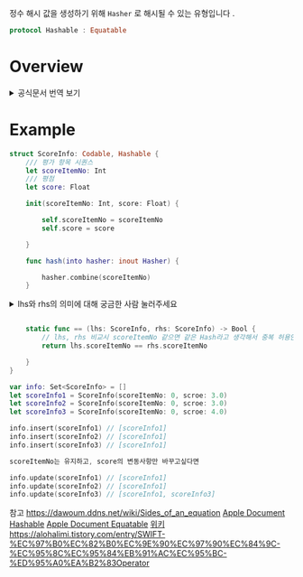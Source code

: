 정수 해시 값을 생성하기 위해 `Hasher` 로 해시될 수 있는 유형입니다 .

```swift
protocol Hashable : Equatable
```

# Overview

<details><summary> 공식문서 번역 보기 </summary>
<p>

`Hashable` 프로토콜을 준수하는 어떤 타입이든 `Set`나 `dictionary key`로 사용할 수 있습니다. 
표준 라이브러리의 많은 타입이 `Hashable`을 준수합니다. `String`, `Int`, `floating-point` 및 `Boolean value`, 심지어 기본적으로 `Sets`도 해시 가능합니다. 
일부 다른 타입, 예를 들어 옵셔널, 배열 및 ranges는 타입 인수가 동일한 경우 자동으로 해시 가능해집니다.

사용자 정의 타입도 해시 가능합니다. `associated values`이 없는 `enumeration`을 정의하면 자동으로 `Hashable` 준수를 얻을 수 있으며, 모든 사용자 정의 타입에 대해 `hash(into:)` 메서드를 구현하여 `Hashable` 준수를 추가할 수 있습니다. 저장된 속성이 모두 `Hashable`인 구조체와 모든 `associated values`을 가진 `enum type`의 경우, 컴파일러는 자동으로 `hash(into:)` 구현을 제공할 수 있습니다.

값을 `Hashing`한다는 것은 `hash` 함수에 해당하는 `Hasher` 타입으로 핵심 구성 요소를 공급하는 것을 의미합니다. 핵심 구성 요소는 `Equatable`  타입의  구현에 기여하는 요소입니다. 
동일한 값을 가진 두 인스턴스는 `hash(into:)`에서 `Hasher`에 동일한 값을 동일한 순서로 공급해야합니다.

# Conforming to the Hashable Protocol  

To customize your type’s `Hashable` conformance, to adopt `Hashable` in a type that doesn’t meet the criteria listed above, or to extend an existing type to conform to `Hashable`, implement the `hash(into:)` method in your custom type.

집합 또는 사전의 키 타입으로 사용자 정의 타입을 사용하려면 타입에 `Hashable` 준수를 추가하세요. `Hashable` 프로토콜은 `Equatable` 프로토콜을 상속하므로 `Equatable`의 요구 사항도 충족해야 합니다.

사용자 정의 타입이 `Hashable`을 준수하고, 타입의 원래 선언에서 `Hashable` 준수를 선언하며 해당 타입이 다음 기준을 충족하는 경우, 컴파일러는 자동으로 `Hashable` 및 요구 사항을 `synthesizes`합니다.

- `struct`의 경우 모든 저장 프로퍼티가 `Hashable`을 준수해야 합니다. 
- `enum`의 경우 모든 연관 값을 `Hashable`을 준수해야 합니다. (연관 값이 없는 enum의 경우 선언 없이도 `Hashable` 준수가 됩니다.)

사용자 정의 타입의 Hashable 준수 사용자 정의하거나 위에 나열된 기준을 충족하지 않는 타입에 `Hashable을` 적용하거나 기존 타입을 확장하여 `Hashable`을 준수하도록 구현하려면 사용자 정의 타입의 `hash(into:)` 메서드를 구현하세요.

hash(into:) 구현에서는 제공된 Hasher 인스턴스에서 타입의 핵심 구성 요소를 사용하여 combine(_:)을 호출하세요. Hashable 및 Equatable 프로토콜의 의미적 요구 사항을 충족하는지 확인하기 위해 타입의 Equatable 준수도 맞춤 설정하는 것이 좋습니다.

예를 들어, 버튼 그리드에서 위치를 설명하는 GridPoint 타입을 고려해 보겠습니다. 여기 GridPoint 타입의 초기 선언이 있습니다:

``` swift
/// A point in an x-y coordinate system.
struct GridPoint {
    var x: Int
    var y: Int
}
```

You’d like to create a set of the grid points where a user has already tapped. Because the `GridPoint` type is not hashable yet, it can’t be used in a set. To add `Hashable` conformance, provide an `==` operator function and implement the `hash(into:)` method.

``` swift
extension GridPoint: Hashable {
    static func == (lhs: GridPoint, rhs: GridPoint) -> Bool {
        return lhs.x == rhs.x && lhs.y == rhs.y
    }


    func hash(into hasher: inout Hasher) {
        hasher.combine(x)
        hasher.combine(y)
    }
}
```

The `hash(into:)` method in this example feeds the grid point’s `x` and `y` properties into the provided hasher. These properties are the same ones used to test for equality in the `==` operator function.

Now that `GridPoint` conforms to the `Hashable` protocol, you can create a set of previously tapped grid points.

``` swift
var tappedPoints: Set = [GridPoint(x: 2, y: 3), GridPoint(x: 4, y: 1)]
let nextTap = GridPoint(x: 0, y: 1)
if tappedPoints.contains(nextTap) {
    print("Already tapped at (\(nextTap.x), \(nextTap.y)).")
} else {
    tappedPoints.insert(nextTap)
    print("New tap detected at (\(nextTap.x), \(nextTap.y)).")
}
// Prints "New tap detected at (0, 1).")
```

</p>
</details>



# Example

```swift
struct ScoreInfo: Codable, Hashable {
    /// 평가 항목 시퀀스
    let scoreItemNo: Int
    /// 평점
    let score: Float

    init(scoreItemNo: Int, score: Float) {

        self.scoreItemNo = scoreItemNo
        self.score = score

    }

    func hash(into hasher: inout Hasher) {

        hasher.combine(scoreItemNo)
    }
```
<details><summary> lhs와 rhs의 의미에 대해 궁금한 사람 눌러주세요 </summary>
우선 수학 방정식(equation), 비방정식(inequation), 부등식(inequality) 에서 사용되는 용어이며
lhs(left-hand side), rhs(right-hand-side)이다.
 
`func ==` 는 메소드의 명이 == , 즉 상등(equality)을 뜻하기에 
한국어로 익숙한 좌변(lhs)과 우변(rhs)으로 말할 수 있다.

좌변은 다른 변수값을 지정하여 저장할 변수(기존에 있던 변수)를,
우변은 다른 변수에 저장될 변수값에 해당하는 변수(upsert되는 변수)이다

</details>
    
```swift

    static func == (lhs: ScoreInfo, rhs: ScoreInfo) -> Bool {
		// lhs, rhs 비교시 scoreItemNo 같으면 같은 Hash라고 생각해서 중복 허용안함
        return lhs.scoreItemNo == rhs.scoreItemNo

    }
}

var info: Set<ScoreInfo> = []
let scoreInfo1 = ScoreInfo(scoreItemNo: 0, scroe: 3.0)
let scoreInfo2 = ScoreInfo(scoreItemNo: 0, scroe: 3.0)
let scoreInfo3 = ScoreInfo(scoreItemNo: 0, scroe: 4.0)

info.insert(scoreInfo1) // [scoreInfo1]
info.insert(scoreInfo2) // [scoreInfo1]
info.insert(scoreInfo3) // [scoreInfo1]

scoreItemNo는 유지하고, score의 변동사항만 바꾸고싶다면

info.update(scoreInfo1) // [scoreInfo1]
info.update(scoreInfo2) // [scoreInfo1]
info.update(scoreInfo3) // [scoreInfo1, scoreInfo3]
```



참고
https://dawoum.ddns.net/wiki/Sides_of_an_equation
[Apple Document Hashable](https://developer.apple.com/documentation/swift/hashable/hash(into:)-v52)
[Apple Document Equatable](https://developer.apple.com/documentation/swift/equatable)
[위키](https://en.wikipedia.org/wiki/Sides_of_an_equation)
https://alohalimi.tistory.com/entry/SWIFT-%EC%97%B0%EC%82%B0%EC%9E%90%EC%97%90%EC%84%9C-%EC%95%8C%EC%95%84%EB%91%AC%EC%95%BC-%ED%95%A0%EA%B2%83Operator